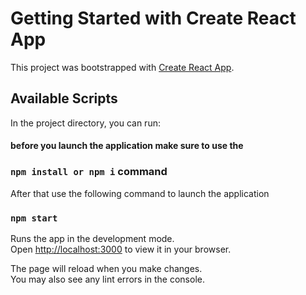 # Getting Started with Create React App

This project was bootstrapped with [Create React App](https://github.com/facebook/create-react-app).

## Available Scripts

In the project directory, you can run:

#### before you launch the application make sure to use the 

### `npm install or npm i` command

After that use the following command to launch the application

### `npm start`

Runs the app in the development mode.\
Open [http://localhost:3000](http://localhost:3000) to view it in your browser.

The page will reload when you make changes.\
You may also see any lint errors in the console.

